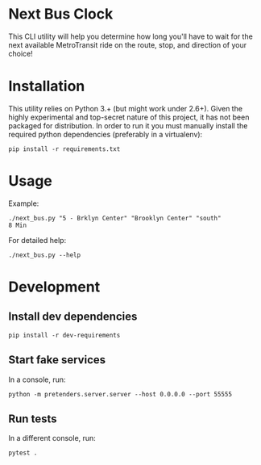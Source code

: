 # Next Bus Clock

This CLI utility will help you determine how long you'll have to wait for the next
available MetroTransit ride on the route, stop, and direction of your choice!

# Installation

This utility relies on Python 3.+ (but might work under 2.6+).  Given the highly
experimental and top-secret nature of this project, it has not been packaged
for distribution.  In order to run it you must manually install the required
python dependencies (preferably in a virtualenv):

    pip install -r requirements.txt

# Usage

Example:

    ./next_bus.py "5 - Brklyn Center" "Brooklyn Center" "south"
    8 Min

For detailed help:

    ./next_bus.py --help

# Development

## Install dev dependencies

    pip install -r dev-requirements

## Start fake services

In a console, run:

    python -m pretenders.server.server --host 0.0.0.0 --port 55555 

## Run tests

In a different console, run:

    pytest .
